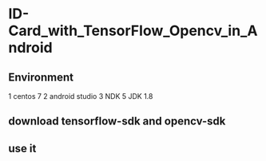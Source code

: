 ID-Card_with_TensorFlow_Opencv_in_Android
==============================

## Environment
1 centos 7
2 android studio
3 NDK 
5 JDK 1.8

## download tensorflow-sdk and opencv-sdk

## use it
